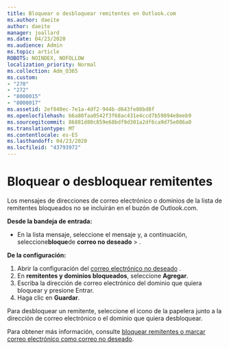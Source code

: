 ```yaml
---
title: Bloquear o desbloquear remitentes en Outlook.com
ms.author: daeite
author: daeite
manager: joallard
ms.date: 04/23/2020
ms.audience: Admin
ms.topic: article
ROBOTS: NOINDEX, NOFOLLOW
localization_priority: Normal
ms.collection: Adm_O365
ms.custom:
- "270"
- "272"
- "8000015"
- "8000017"
ms.assetid: 2ef840ec-7e1a-4df2-944b-d643fe08bd8f
ms.openlocfilehash: b6a80faa0542f3f68ac431e4ccd7b59894e8eeb9
ms.sourcegitcommit: 86881d80c859e68bdf9d301a2df6ca9d75e086a0
ms.translationtype: MT
ms.contentlocale: es-ES
ms.lasthandoff: 04/23/2020
ms.locfileid: "43793972"
---
```

# <a name="block-or-unblock-senders"></a>Bloquear o desbloquear remitentes

Los mensajes de direcciones de correo electrónico o dominios de la lista de remitentes bloqueados no se incluirán en el buzón de Outlook.com.

**Desde la bandeja de entrada:**

- En la lista mensaje, seleccione el mensaje y, a continuación, seleccione**bloque**de **correo no deseado** > .

**De la configuración:**

1. Abrir la configuración del [correo electrónico no deseado](https://outlook.live.com/mail/options/mail/junkEmail) .
2. En **remitentes y dominios bloqueados**, seleccione **Agregar**.
3. Escriba la dirección de correo electrónico del dominio que quiera bloquear y presione Entrar.
4. Haga clic en **Guardar**.

Para desbloquear un remitente, seleccione el icono de la papelera junto a la dirección de correo electrónico o el dominio que quiera desbloquear.

Para obtener más información, consulte [bloquear remitentes o marcar correo electrónico como correo no deseado](https://support.office.com/article/a3ece97b-82f8-4a5e-9ac3-e92fa6427ae4?wt.mc_id=Office_Outlook_com_Alchemy).